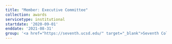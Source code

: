 ```yaml
---
title: "Member: Executive Committee"
collection: awards
servicetype: institutional
startdate: '2020-09-01'
enddate: '2021-08-31'
group: '<a href="https://seventh.ucsd.edu/" target="_blank">Seventh College</a>, UC San Diego'
---
```

